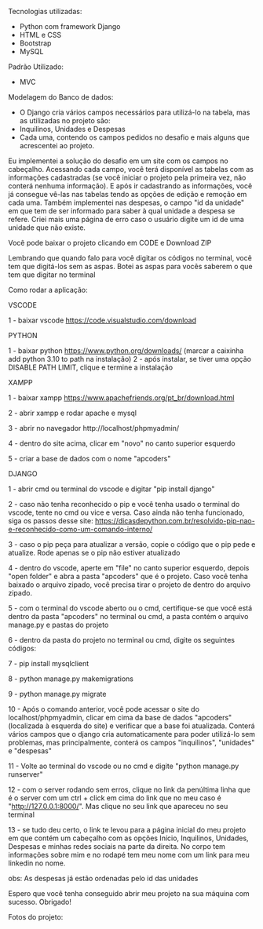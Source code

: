 Tecnologias utilizadas: 
  - Python com framework Django
  - HTML e CSS
  - Bootstrap
  - MySQL

Padrão Utilizado:
  - MVC

Modelagem do Banco de dados:
  - O Django cria vários campos necessários para utilizá-lo na tabela, mas as utilizadas no projeto são:
  - Inquilinos, Unidades e Despesas
  - Cada uma, contendo os campos pedidos no desafio e mais alguns que acrescentei ao projeto.

Eu implementei a solução do desafio em um site com os campos no cabeçalho. Acessando cada campo, você terá disponível as tabelas com as informações cadastradas
(se você iniciar o projeto pela primeira vez, não conterá nenhuma informação). E após ir cadastrando as informações, você já consegue vê-las nas tabelas
tendo as opções de edição e remoção em cada uma. Também implementei nas despesas, o campo "id da unidade" em que tem de ser informado para saber
à qual unidade a despesa se refere. Criei mais uma página de erro caso o usuário digite um id de uma unidade que não existe.

Você pode baixar o projeto clicando em CODE e Download ZIP

Lembrando que quando falo para você digitar os códigos no terminal, você tem que digitá-los sem as aspas. 
Botei as aspas para vocês saberem o que tem que digitar no terminal

Como rodar a aplicação:

VSCODE

1 - baixar vscode https://code.visualstudio.com/download

PYTHON

1 - baixar python https://www.python.org/downloads/ (marcar a caixinha add python 3.10 to path na instalação)
2 - após instalar, se tiver uma opção DISABLE PATH LIMIT, clique e termine a instalação

XAMPP

1 - baixar xampp https://www.apachefriends.org/pt_br/download.html

2 - abrir xampp e rodar apache e mysql

3 - abrir no navegador http://localhost/phpmyadmin/

4 - dentro do site acima, clicar em "novo" no canto superior esquerdo

5 - criar a base de dados com o nome "apcoders"

DJANGO

1 - abrir cmd ou terminal do vscode e digitar "pip install django" 

2 - caso não tenha reconhecido o pip e você tenha usado o terminal do vscode, tente no cmd ou vice e versa. Caso ainda não tenha funcionado, 
siga os passos desse site:
https://dicasdepython.com.br/resolvido-pip-nao-e-reconhecido-como-um-comando-interno/

3 - caso o pip peça para atualizar a versão, copie o código que o pip pede e atualize. Rode apenas se o pip não estiver atualizado

4 - dentro do vscode, aperte em "file" no canto superior esquerdo, depois "open folder" e abra a pasta "apcoders" que é o projeto. 
Caso você tenha baixado o arquivo zipado, você precisa tirar o projeto de dentro do arquivo zipado.

5 - com o terminal do vscode aberto ou o cmd, certifique-se que você está dentro da pasta "apcoders" no terminal ou cmd, 
a pasta contém o arquivo manage.py e pastas do projeto

6 - dentro da pasta do projeto no terminal ou cmd, digite os seguintes códigos:

7 - pip install mysqlclient

8 - python manage.py makemigrations

9 - python manage.py migrate

10 - Após o comando anterior, você pode acessar o site do localhost/phpmyadmin, clicar em cima da base de dados "apcoders" (localizada à esquerda do site)
e verificar que a base foi atualizada. Conterá vários campos que o django cria automaticamente para poder utilizá-lo sem problemas, mas principalmente, 
conterá os campos "inquilinos", "unidades" e "despesas"

11 - Volte ao terminal do vscode ou no cmd e digite "python manage.py runserver"

12 - com o server rodando sem erros, clique no link da penúltima linha que é o server com um ctrl + click em cima do link que no meu caso é "http://127.0.0.1:8000/".
Mas clique no seu link que apareceu no seu terminal

13 - se tudo deu certo, o link te levou para a página inicial do meu projeto em que contém um cabeçalho com as opções
Início, Inquilinos, Unidades, Despesas e minhas redes sociais na parte da direita. No corpo tem informações sobre mim e no rodapé tem meu nome
com um link para meu linkedin no nome.

obs: As despesas já estão ordenadas pelo id das unidades

Espero que você tenha conseguido abrir meu projeto na sua máquina com sucesso. Obrigado!

Fotos do projeto:
